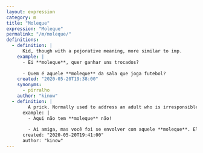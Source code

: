 ```yaml
---
layout: expression
category: m
title: "Moleque"
expression: "Moleque"
permalink: "/m/moleque/"
definitions:
  - definition: |
      Kid, though with a pejorative meaning, more similar to imp.
    example: |
      - Ei **moleque**, quer ganhar uns trocados?
      
      - Quem é aquele **moleque** da sala que joga futebol?
    created: "2020-05-20T19:38:00"
    synonyms:
      - pirralho
    author: "kinow"
  - definition: |
        A prick. Normally used to address an adult who is irresponsible, or behaves like a child. 
      example: |
        - Aqui não tem **moleque** não!
        
        - Ai amiga, mas você foi se envolver com aquele **moleque**. Ele não é um homem de verdade.
      created: "2020-05-20T19:41:00"
      author: "kinow"
---
```

